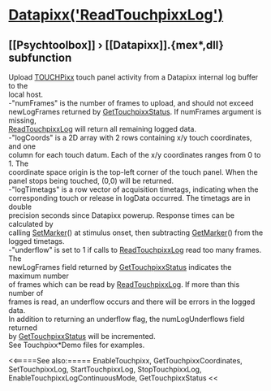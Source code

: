 # [Datapixx('ReadTouchpixxLog')](Datapixx-ReadTouchpixxLog) 
## [[Psychtoolbox]] &#8250; [[Datapixx]].{mex*,dll} subfunction


Upload [TOUCHPixx](TOUCHPixx) touch panel activity from a Datapixx internal log buffer to the  
local host.  
-"numFrames" is the number of frames to upload, and should not exceed  
newLogFrames returned by [GetTouchpixxStatus](GetTouchpixxStatus). If numFrames argument is missing,  
[ReadTouchpixxLog](ReadTouchpixxLog) will return all remaining logged data.  
-"logCoords" is a 2D array with 2 rows containing x/y touch coordinates, and one  
column for each touch datum. Each of the x/y coordinates ranges from 0 to 1. The  
coordinate space origin is the top-left corner of the touch panel. When the  
panel stops being touched, (0,0) will be returned.  
-"logTimetags" is a row vector of acquisition timetags, indicating when the  
corresponding touch or release in logData occurred. The timetags are in double  
precision seconds since Datapixx powerup. Response times can be calculated by  
calling [SetMarker](SetMarker)() at stimulus onset, then subtracting [GetMarker](GetMarker)() from the  
logged timetags.  
-"underflow" is set to 1 if calls to [ReadTouchpixxLog](ReadTouchpixxLog) read too many frames. The  
newLogFrames field returned by [GetTouchpixxStatus](GetTouchpixxStatus) indicates the maximum number  
of frames which can be read by [ReadTouchpixxLog](ReadTouchpixxLog). If more than this number of  
frames is read, an underflow occurs and there will be errors in the logged data.  
In addition to returning an underflow flag, the numLogUnderflows field returned  
by [GetTouchpixxStatus](GetTouchpixxStatus) will be incremented.  
See Touchpixx\*Demo files for examples.  
  


<<=====See also:=====
EnableTouchpixx, GetTouchpixxCoordinates, SetTouchpixxLog, StartTouchpixxLog, StopTouchpixxLog, EnableTouchpixxLogContinuousMode, GetTouchpixxStatus
<<